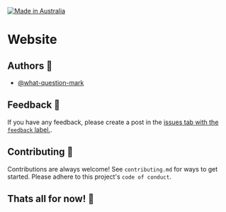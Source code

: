 [![Made in Australia](https://img.shields.io/badge/Made_In-Australia-00843D?labelColor=FFCD00&style=for-the-badge)](https://www.madeinaustralia.com.au/)

<h1>Website</h1>

<h2>Authors 👥</h2>
<ul>
    <li><a href="https://www.github.com/what-question-mark">@what-question-mark</a></li>
</ul> 


<h2>Feedback 📝</h2>
If you have any feedback, please create a post in the <a href="https://github.com/what-question-mark/issues/new">issues tab with the <code>feedback</code> label.</a>.


<h2>Contributing 🤝</h2>
Contributions are always welcome!
See <code>contributing.md</code> for ways to get started. Please adhere to this project's <code>code of conduct</code>.


<h2>Thats all for now! 🎉</h2>